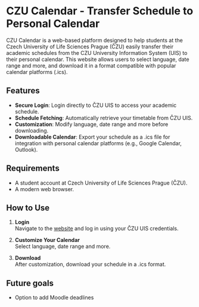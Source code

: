 # CZU Calendar - Transfer Schedule to Personal Calendar

CZU Calendar is a web-based platform designed to help students at the Czech University of Life Sciences Prague (ČZU) easily transfer their academic schedules from the CZU University Information System (UIS) to their personal calendar. This website allows users to select language, date range and more, and download it in a format compatible with popular calendar platforms (.ics).

## Features

- **Secure Login**: Login directly to ČZU UIS to access your academic schedule.
- **Schedule Fetching**: Automatically retrieve your timetable from ČZU UIS.
- **Customization**: Modify language, date range and more before downloading.
- **Downloadable Calendar**: Export your schedule as a .ics file for integration with personal calendar platforms (e.g., Google Calendar, Outlook).

## Requirements

- A student account at Czech University of Life Sciences Prague (ČZU).
- A modern web browser.

## How to Use

1. **Login**  
   Navigate to the [website](example.com) and log in using your ČZU UIS credentials.

2. **Customize Your Calendar**  
   Select language, date range and more.

3. **Download**  
   After customization, download your schedule in a .ics format.

## Future goals

- Option to add Moodle deadlines
